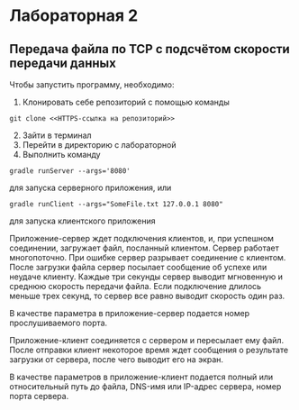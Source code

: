 # Лабораторная 2
## Передача файла по TCP с подсчётом скорости передачи данных

Чтобы запустить программу, необходимо:
1. Клонировать себе репозиторий с помощью команды
```
git clone <<HTTPS-ссылка на репозиторий>>
```
2. Зайти в терминал
3. Перейти в директорию с лабораторной
4. Выполнить команду
```
gradle runServer --args='8080'
```
для запуска серверного приложения, или
```
gradle runClient --args="SomeFile.txt 127.0.0.1 8080"
```
для запуска клиентского приложения

Приложение-сервер ждет подключения клиентов, и, при успешном соединении, загружает файл, посланный клиентом. Сервер работает многопоточно.
При ошибке сервер разрывает соединение с клиентом. После загрузки файла сервер посылает сообщение об успехе или неудаче клиенту.
Каждые три секунды сервер выводит мгновенную и среднюю скорость передачи файла. Если подключение длилось меньше трех секунд, то сервер все равно выводит скорость один раз.

В качестве параметра в приложение-сервер подается номер прослушиваемого порта.

Приложение-клиент соединяется с сервером и пересылает ему файл. После отправки клиент некоторое время ждет сообщения о результате загрузки от сервера,
после чего выводит его на экран.

В качестве параметров в приложение-клиент подается полный или относительный путь до файла, DNS-имя или IP-адрес сервера, номер порта сервера.
